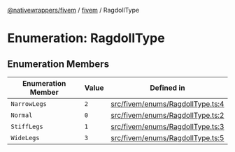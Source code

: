 [@nativewrappers/fivem](../../README.md) / [fivem](../README.md) / RagdollType

# Enumeration: RagdollType

## Enumeration Members

| Enumeration Member | Value | Defined in |
| ------ | ------ | ------ |
| `NarrowLegs` | `2` | [src/fivem/enums/RagdollType.ts:4](https://github.com/nativewrappers/fivem/blob/2d4fa96d0a81695a673fe4c595d3abfefbf554a5/src/fivem/enums/RagdollType.ts#L4) |
| `Normal` | `0` | [src/fivem/enums/RagdollType.ts:2](https://github.com/nativewrappers/fivem/blob/2d4fa96d0a81695a673fe4c595d3abfefbf554a5/src/fivem/enums/RagdollType.ts#L2) |
| `StiffLegs` | `1` | [src/fivem/enums/RagdollType.ts:3](https://github.com/nativewrappers/fivem/blob/2d4fa96d0a81695a673fe4c595d3abfefbf554a5/src/fivem/enums/RagdollType.ts#L3) |
| `WideLegs` | `3` | [src/fivem/enums/RagdollType.ts:5](https://github.com/nativewrappers/fivem/blob/2d4fa96d0a81695a673fe4c595d3abfefbf554a5/src/fivem/enums/RagdollType.ts#L5) |
